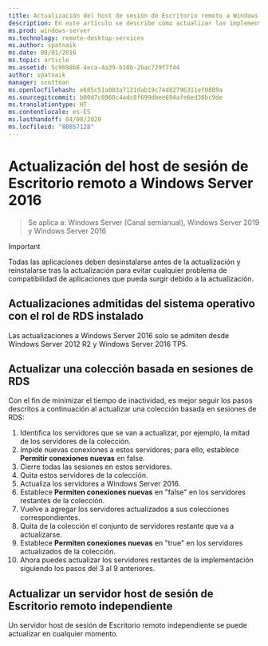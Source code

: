 ```yaml
---
title: Actualización del host de sesión de Escritorio remoto a Windows Server 2016
description: En este artículo se describe cómo actualizar las implementaciones existentes de Servicios de Escritorio remoto a Windows Server 2016.
ms.prod: windows-server
ms.technology: remote-desktop-services
ms.author: spatnaik
ms.date: 08/01/2016
ms.topic: article
ms.assetid: 5c9b98b8-4eca-4a39-b10b-2bac729f7f44
author: spatnaik
manager: scottman
ms.openlocfilehash: e685c51a003a7121dab19c74d82796311ef0889a
ms.sourcegitcommit: b00d7c8968c4adc8f699dbee694afe6ed36bc9de
ms.translationtype: HT
ms.contentlocale: es-ES
ms.lasthandoff: 04/08/2020
ms.locfileid: "80857128"
---
```

# <a name="upgrading-your-remote-desktop-session-host-to-windows-server-2016"></a>Actualización del host de sesión de Escritorio remoto a Windows Server 2016

>Se aplica a: Windows Server (Canal semianual), Windows Server 2019 y Windows Server 2016

> [!IMPORTANT]
> Todas las aplicaciones deben desinstalarse antes de la actualización y reinstalarse tras la actualización para evitar cualquier problema de compatibilidad de aplicaciones que pueda surgir debido a la actualización.

## <a name="supported-os-upgrades-with-rds-role-installed"></a>Actualizaciones admitidas del sistema operativo con el rol de RDS instalado
Las actualizaciones a Windows Server 2016 solo se admiten desde Windows Server 2012 R2 y Windows Server 2016 TP5.

## <a name="upgrading-a-rds-session-based-collection"></a>Actualizar una colección basada en sesiones de RDS
Con el fin de minimizar el tiempo de inactividad, es mejor seguir los pasos descritos a continuación al actualizar una colección basada en sesiones de RDS:

1. Identifica los servidores que se van a actualizar, por ejemplo, la mitad de los servidores de la colección.
2. Impide nuevas conexiones a estos servidores; para ello, establece **Permitir conexiones nuevas** en false.
3. Cierre todas las sesiones en estos servidores. 
4. Quita estos servidores de la colección.
5. Actualiza los servidores a Windows Server 2016.
6. Establece **Permiten conexiones nuevas** en "false" en los servidores restantes de la colección.
7. Vuelve a agregar los servidores actualizados a sus colecciones correspondientes.
8. Quita de la colección el conjunto de servidores restante que va a actualizarse.
9. Establece **Permiten conexiones nuevas** en "true" en los servidores actualizados de la colección.
10. Ahora puedes actualizar los servidores restantes de la implementación siguiendo los pasos del 3 al 9 anteriores.

## <a name="upgrading-a-standalone-rd-session-host-server"></a>Actualizar un servidor host de sesión de Escritorio remoto independiente
Un servidor host de sesión de Escritorio remoto independiente se puede actualizar en cualquier momento.